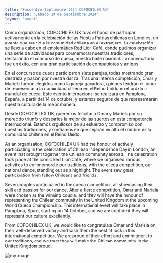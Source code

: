 ```yaml
---
title: 'Encuentro Septiembre 2024 COFOCHILEX UK'
description: 'Sábado 18 de Septiembre 2024'
layout: 'event'
---
```




Como organización, COFOCHILEX UK tuvo el honor de participar activamente en la celebración de las Fiestas Patrias chilenas en Londres, un evento que reunió a la comunidad chilena en el extranjero. La celebración se llevó a cabo en el emblemático Red Lion Café, donde pudimos organizar una serie de actividades para conmemorar nuestras tradiciones, destacando el concurso de cueca, nuestro baile nacional. La convocatoria fue un éxito, con una gran participación de compatriotas y amigos.

En el concurso de cueca participaron siete parejas, todas mostrando gran destreza y pasión por nuestra danza. Tras una intensa competición, Omar y Mariela fueron elegidos como la pareja ganadora, quienes tendrán el honor de representar a la comunidad chilena en el Reino Unido en el próximo mundial de cueca. Este evento internacional se realizará en Pamplona, España, a partir del 14 de octubre, y estamos seguros de que representarán nuestra cultura de la mejor manera.

Desde COFOCHILEX UK, queremos felicitar a Omar y Mariela por su merecido triunfo y desearles la mejor de las suertes en esta competencia internacional. Estamos orgullosos de su esfuerzo y compromiso con nuestras tradiciones, y confiamos en que dejarán en alto el nombre de la comunidad chilena en el Reino Unido.



As an organisation, COFOCHILEX UK had the honour of actively participating in the celebration of Chilean Independence Day in London, an event that brought together the Chilean community abroad. The celebration took place at the iconic Red Lion Café, where we organised various activities to commemorate our traditions, with the cueca competition, our national dance, standing out as a highlight. The event saw great participation from fellow Chileans and friends.

Seven couples participated in the cueca competition, all showcasing their skill and passion for our dance. After a fierce competition, Omar and Mariela were chosen as the winning couple, and they will have the honour of representing the Chilean community in the United Kingdom at the upcoming World Cueca Championship. This international event will take place in Pamplona, Spain, starting on 14 October, and we are confident they will represent our culture excellently.

From COFOCHILEX UK, we would like to congratulate Omar and Mariela on their well-deserved victory and wish them the best of luck in this international competition. We are proud of their effort and commitment to our traditions, and we trust they will make the Chilean community in the United Kingdom proud.

![my image](/img/2024-05-18.png)
